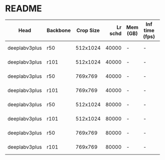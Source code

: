 # README
|     Head      | Backbone | Crop Size | Lr schd | Mem (GB) | Inf time (fps) |  mIoU  | mIoU(multi scale) |                                                                                                                                                                                                                  download                                                                                                                                                                                                                  |
|---------------|----------|-----------|--------:|----------|----------------|-------:|-------------------|--------------------------------------------------------------------------------------------------------------------------------------------------------------------------------------------------------------------------------------------------------------------------------------------------------------------------------------------------------------------------------------------------------------------------------------------|
| deeplabv3plus | r50      | 512x1024  |   40000 | -        | -              | 0.7961 | -                 | [model](https://open-mmlab.s3.ap-northeast-2.amazonaws.com/mmsegmentation/models/deeplabv3plus/deeplabv3plus_r50_512x1024_40ki_cityscapes/deeplabv3plus_r50_512x1024_40ki_cityscapes_20200605_094610-2ec5a856.pth) &#124; [log](https://open-mmlab.s3.ap-northeast-2.amazonaws.com/mmsegmentation/models/deeplabv3plus/deeplabv3plus_r50_512x1024_40ki_cityscapes/deeplabv3plus_r50_512x1024_40ki_cityscapes-20200605_094610.log.json)     |
| deeplabv3plus | r101     | 512x1024  |   40000 | -        | -              | 0.8021 | -                 | [model](https://open-mmlab.s3.ap-northeast-2.amazonaws.com/mmsegmentation/models/deeplabv3plus/deeplabv3plus_r101_512x1024_40ki_cityscapes/deeplabv3plus_r101_512x1024_40ki_cityscapes_20200605_094614-0299da09.pth) &#124; [log](https://open-mmlab.s3.ap-northeast-2.amazonaws.com/mmsegmentation/models/deeplabv3plus/deeplabv3plus_r101_512x1024_40ki_cityscapes/deeplabv3plus_r101_512x1024_40ki_cityscapes-20200605_094614.log.json) |
| deeplabv3plus | r50      | 769x769   |   40000 | -        | -              | 0.7897 | -                 | [model](https://open-mmlab.s3.ap-northeast-2.amazonaws.com/mmsegmentation/models/deeplabv3plus/deeplabv3plus_r50_769x769_40ki_cityscapes/deeplabv3plus_r50_769x769_40ki_cityscapes_20200606_114143-db8e0e59.pth) &#124; [log](https://open-mmlab.s3.ap-northeast-2.amazonaws.com/mmsegmentation/models/deeplabv3plus/deeplabv3plus_r50_769x769_40ki_cityscapes/deeplabv3plus_r50_769x769_40ki_cityscapes-20200606_114143.log.json)         |
| deeplabv3plus | r101     | 769x769   |   40000 | -        | -              | 0.7946 | -                 | [model](https://open-mmlab.s3.ap-northeast-2.amazonaws.com/mmsegmentation/models/deeplabv3plus/deeplabv3plus_r101_769x769_40ki_cityscapes/deeplabv3plus_r101_769x769_40ki_cityscapes_20200606_114304-0f8652c4.pth) &#124; [log](https://open-mmlab.s3.ap-northeast-2.amazonaws.com/mmsegmentation/models/deeplabv3plus/deeplabv3plus_r101_769x769_40ki_cityscapes/deeplabv3plus_r101_769x769_40ki_cityscapes-20200606_114304.log.json)     |
| deeplabv3plus | r50      | 512x1024  |   80000 | -        | -              | 0.8009 | -                 | [model](https://open-mmlab.s3.ap-northeast-2.amazonaws.com/mmsegmentation/models/deeplabv3plus/deeplabv3plus_r50_512x1024_80ki_cityscapes/deeplabv3plus_r50_512x1024_80ki_cityscapes_20200606_114049-3229852e.pth) &#124; [log](https://open-mmlab.s3.ap-northeast-2.amazonaws.com/mmsegmentation/models/deeplabv3plus/deeplabv3plus_r50_512x1024_80ki_cityscapes/deeplabv3plus_r50_512x1024_80ki_cityscapes-20200606_114049.log.json)     |
| deeplabv3plus | r101     | 512x1024  |   80000 | -        | -              | 0.8097 | -                 | [model](https://open-mmlab.s3.ap-northeast-2.amazonaws.com/mmsegmentation/models/deeplabv3plus/deeplabv3plus_r101_512x1024_80ki_cityscapes/deeplabv3plus_r101_512x1024_80ki_cityscapes_20200606_114143-edd610ed.pth) &#124; [log](https://open-mmlab.s3.ap-northeast-2.amazonaws.com/mmsegmentation/models/deeplabv3plus/deeplabv3plus_r101_512x1024_80ki_cityscapes/deeplabv3plus_r101_512x1024_80ki_cityscapes-20200606_114143.log.json) |
| deeplabv3plus | r50      | 769x769   |   80000 | -        | -              | 0.7983 | -                 | [model](https://open-mmlab.s3.ap-northeast-2.amazonaws.com/mmsegmentation/models/deeplabv3plus/deeplabv3plus_r50_769x769_80ki_cityscapes/deeplabv3plus_r50_769x769_80ki_cityscapes_20200606_210233-2f17c9ae.pth) &#124; [log](https://open-mmlab.s3.ap-northeast-2.amazonaws.com/mmsegmentation/models/deeplabv3plus/deeplabv3plus_r50_769x769_80ki_cityscapes/deeplabv3plus_r50_769x769_80ki_cityscapes-20200606_210233.log.json)         |
| deeplabv3plus | r101     | 769x769   |   80000 | -        | -              | 0.8098 | -                 | [model](https://open-mmlab.s3.ap-northeast-2.amazonaws.com/mmsegmentation/models/deeplabv3plus/deeplabv3plus_r101_769x769_80ki_cityscapes/deeplabv3plus_r101_769x769_80ki_cityscapes_20200607_000405-84e90223.pth) &#124; [log](https://open-mmlab.s3.ap-northeast-2.amazonaws.com/mmsegmentation/models/deeplabv3plus/deeplabv3plus_r101_769x769_80ki_cityscapes/deeplabv3plus_r101_769x769_80ki_cityscapes-20200607_000405.log.json)     |
